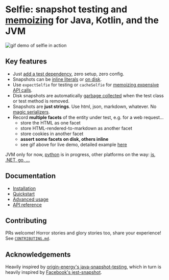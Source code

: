 # Selfie: snapshot testing and [memoizing](https://selfie.dev/jvm/cache) for Java, Kotlin, and the JVM

![gif demo of selfie in action](https://docs.diffplug.com/selfie/selfie-demo.gif)

## Key features

- Just [add a test dependency](https://selfie.dev/jvm/get-started#installation), zero setup, zero config.
- Snapshots can be [inline literals](https://selfie.dev/jvm#literal) or [on disk](https://selfie.dev/jvm#like-a-filesystem).
- Use `expectSelfie` for testing or `cacheSelfie` for [memoizing expensive API calls](https://selfie.dev/jvm/cache).
- Disk snapshots are automatically [garbage collected](https://github.com/diffplug/selfie/blob/main/jvm/selfie-runner-junit5/src/main/kotlin/com/diffplug/selfie/junit5/SelfieGC.kt) when the test class or test method is removed.
- Snapshots are **just strings**. Use html, json, markdown, whatever. No [magic serializers](https://selfie.dev/jvm/facets#typed-snapshots).
- Record **multiple facets** of the entity under test, e.g. for a web request...
  - store the HTML as one facet
  - store HTML-rendered-to-markdown as another facet
  - store cookies in another facet
  - **assert some facets on disk, others inline**
  - see gif above for live demo, detailed example [here](https://selfie.dev/jvm/advanced)

JVM only for now, [python](https://github.com/diffplug/selfie/issues/170) is in progress, other platforms on the way: [js](https://github.com/diffplug/selfie/issues/84), [.NET, go, ...](https://github.com/diffplug/selfie/issues/85)

## Documentation

- [Installation](https://selfie.dev/jvm/get-started#installation)
- [Quickstart](https://selfie.dev/jvm/get-started#quickstart)
- [Advanced usage](https://selfie.dev/jvm/advanced)
- [API reference](https://kdoc.selfie.dev/)


## Contributing

PRs welcome! Horror stories and glory stories too, share your experience! See [`CONTRIBUTING.md`](CONTRIBUTING.md).


## Acknowledgements

Heavily inspired by [origin-energy's java-snapshot-testing](https://github.com/origin-energy/java-snapshot-testing), which in turn is heavily inspired by [Facebook's jest-snapshot](https://jestjs.io/docs/snapshot-testing).
